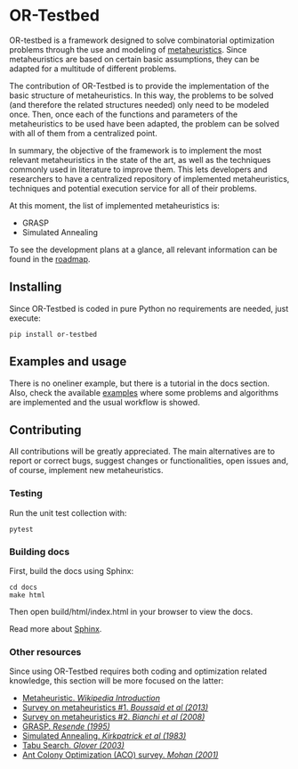 # OR-Testbed

OR-testbed is a framework designed to solve combinatorial optimization problems through the use and modeling of 
[metaheuristics](https://en.wikipedia.org/wiki/Metaheuristic). Since metaheuristics are based on certain basic assumptions,
 they can be adapted for a multitude of different problems.

The contribution of OR-Testbed is to provide the implementation of the basic structure of metaheuristics. 
In this way, the problems to be solved (and therefore the related structures needed) only need to be modeled once. 
Then, once each of the functions and parameters of the metaheuristics to be used have been adapted, the problem
 can be solved with all of them from a centralized point. 

In summary, the objective of the framework is to implement the most relevant metaheuristics in the state of the art, 
as well as the techniques commonly used in literature to improve them. This lets developers and researchers to have a 
centralized repository of implemented metaheuristics, techniques and potential execution service for all of their problems. 

At this moment, the list of implemented metaheuristics is:

* GRASP
* Simulated Annealing


To see the development plans at a glance, all relevant information can be found in the [roadmap](ROADMAP.md).


## Installing

Since OR-Testbed is coded in pure Python no requirements are needed, just execute:

`pip install or-testbed`

## Examples and usage

There is no oneliner example, but there is a tutorial in the docs section. Also, check the available [examples](examples/) 
where some problems and algorithms are implemented and the usual workflow is showed. 

## Contributing

All contributions will be greatly appreciated. The main alternatives are to report or correct bugs, 
suggest changes or functionalities, open issues and, of course, implement new metaheuristics.

### Testing

Run the unit test collection with:

`pytest`


### Building docs

First, build the docs using Sphinx:

```
cd docs
make html
```

Then open build/html/index.html in your browser to view the docs.

Read more about [Sphinx](https://www.sphinx-doc.org/en/master/).

### Other resources
Since using OR-Testbed requires both coding and optimization related knowledge, this section will be more focused
on the latter:

* [Metaheuristic. *Wikipedia Introduction*](https://en.wikipedia.org/wiki/Metaheuristic)
* [Survey on metaheuristics #1. *Boussaid et al (2013)*](https://www.sciencedirect.com/science/article/pii/S0020025513001588)
* [Survey on metaheuristics #2. *Bianchi et al (2008)*](https://link.springer.com/article/10.1007/s11047-008-9098-4)
* [GRASP. *Resende (1995)*](https://www.researchgate.net/publication/225237245_Greedy_Randomized_Adaptive_Search_Procedures)
* [Simulated Annealing. *Kirkpatrick et al (1983)*](https://science.sciencemag.org/content/220/4598/671)
* [Tabu Search. *Glover (2003)*](https://www.sciencedirect.com/science/article/pii/0305054886900481)
* [Ant Colony Optimization (ACO) survey. *Mohan (2001)*](https://www.sciencedirect.com/science/article/pii/S0957417411013996)
